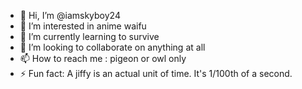 - 👋 Hi, I’m @iamskyboy24
- 👀 I’m interested in anime waifu
- 🌱 I’m currently learning to survive
- 💞️ I’m looking to collaborate on anything at all
- 📫 How to reach me : pigeon or owl only
- ⚡ Fun fact: A jiffy is an actual unit of time. It's 1/100th of a second.

<!---
iamskyboy24/iamskyboy24 is a ✨ special ✨ repository because its `README.md` (this file) appears on your GitHub profile.
You can click the Preview link to take a look at your changes.
--->

